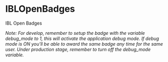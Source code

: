 IBLOpenBadges
=============

IBL Open Badges

_Note: For develop, remember to setup the badge with the variable debug_mode to 1,
this will activate the application debug mode. If debug mode is ON you'll be able to 
award the same badge any time for the same user. Under production stage, remember
to turn off the debug_mode variable._

